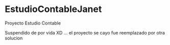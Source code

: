 # EstudioContableJanet
Proyecto Estudio Contable

Suspendido de por vida XD ... el proyecto se cayo fue reemplazado por otra solucion
